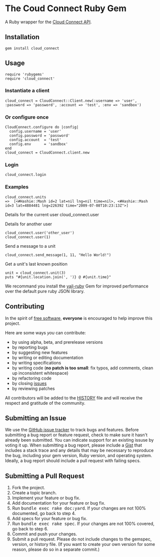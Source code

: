 The Coud Connect Ruby Gem
==========================

A Ruby wrapper for the [Cloud Connect API](http://develop.g8teway.com).

Installation
------------
    gem install cloud_connect

Usage
-----

    require 'rubygems'
    require 'cloud_connect'

### Instantiate a client

    cloud_connect = CloudConnect::Client.new(:username => 'user', :password => 'password', :account => 'test', :env => 'sandbox')

### Or configure once

    CloudConnect.configure do |config|
      config.username = 'user'
      config.password = 'password'
      config.account  = 'test'
      config.env      = 'sandbox'
    end
    cloud_connect = CloudConnect.client.new

### Login

    cloud_connect.login

### Examples

    cloud_connect.units
    =>  [<#Hashie::Mash id=2 lat=nil lng=nil time=nil>, <#Hashie::Mash id=3 lat=4884481 lng=226392 time="2009-07-08T10:23:13Z">]

Details for the current user
    cloud_connect.user

Details for another user

    cloud_connect.user('other_user')
    cloud_connect.user(1)

Send a message to a unit

    cloud_connect.send_message(1, 11, "Hello World!")

Get a unit's last known position

    unit = cloud_connect.unit(3)
    puts "#{unit.location.join(', ')} @ #{unit.time}"

We recommand you install the [yajl-ruby](http://github.com/brianmario/yajl-ruby) Gem
for improved performance over the default pure ruby JSON library.

Contributing
------------
In the spirit of [free software](http://www.fsf.org/licensing/essays/free-sw.html), **everyone** is encouraged to help improve this project.

Here are some ways *you* can contribute:

* by using alpha, beta, and prerelease versions
* by reporting bugs
* by suggesting new features
* by writing or editing documentation
* by writing specifications
* by writing code (**no patch is too small**: fix typos, add comments, clean up inconsistent whitespace)
* by refactoring code
* by closing [issues](http://github.com/mobile-devices/cloud_connect/issues)
* by reviewing patches

All contributors will be added to the [HISTORY](https://github.com/mobile-devices/cloud_connect/blob/master/HISTORY.md)
file and will receive the respect and gratitude of the community.

Submitting an Issue
-------------------
We use the [GitHub issue tracker](http://github.com/mobile-devices/cloud_connect/issues) to track bugs and
features. Before submitting a bug report or feature request, check to make sure it hasn't already
been submitted. You can indicate support for an existing issuse by voting it up. When submitting a
bug report, please include a [Gist](http://gist.github.com/) that includes a stack trace and any
details that may be necessary to reproduce the bug, including your gem version, Ruby version, and
operating system. Ideally, a bug report should include a pull request with failing specs.

Submitting a Pull Request
-------------------------
1. Fork the project.
2. Create a topic branch.
3. Implement your feature or bug fix.
4. Add documentation for your feature or bug fix.
5. Run <tt>bundle exec rake doc:yard</tt>. If your changes are not 100% documented, go back to step 4.
6. Add specs for your feature or bug fix.
7. Run <tt>bundle exec rake spec</tt>. If your changes are not 100% covered, go back to step 6.
8. Commit and push your changes.
9. Submit a pull request. Please do not include changes to the gemspec, version, or history file. (If you want to create your own version for some reason, please do so in a separate commit.)
